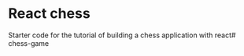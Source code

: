 # React chess

Starter code for the tutorial of building a chess application with react# chess-game
